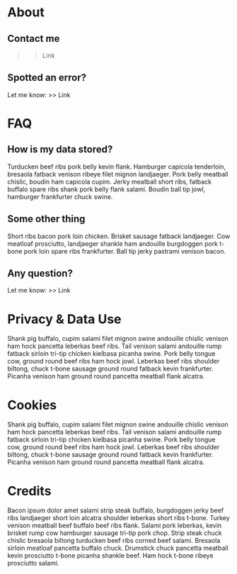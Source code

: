 <a name="about"></a>
# About
## Contact me
>> Link

## Spotted an error?
Let me know: >> Link

<a name="faq"></a>
# FAQ
## How is my data stored?
Turducken beef ribs pork belly kevin flank. Hamburger capicola tenderloin, bresaola fatback venison ribeye filet mignon landjaeger. Pork belly meatball chislic, boudin ham capicola cupim. Jerky meatball short ribs, fatback buffalo spare ribs shank pork belly flank salami. Boudin ball tip jowl, hamburger frankfurter chuck swine.

## Some other thing
Short ribs bacon pork loin chicken. Brisket sausage fatback landjaeger. Cow meatloaf prosciutto, landjaeger shankle ham andouille burgdoggen pork t-bone pork loin spare ribs frankfurter. Ball tip jerky pastrami venison bacon.

## Any question?
Let me know: >> Link

<a name="privacy"></a>
# Privacy & Data Use
Shank pig buffalo, cupim salami filet mignon swine andouille chislic venison ham hock pancetta leberkas beef ribs. Tail venison salami andouille rump fatback sirloin tri-tip chicken kielbasa picanha swine. Pork belly tongue cow, ground round beef ribs ham hock jowl. Leberkas beef ribs shoulder biltong, chuck t-bone sausage ground round fatback kevin frankfurter. Picanha venison ham ground round pancetta meatball flank alcatra.

<a name="cookies"></a>
# Cookies
Shank pig buffalo, cupim salami filet mignon swine andouille chislic venison ham hock pancetta leberkas beef ribs. Tail venison salami andouille rump fatback sirloin tri-tip chicken kielbasa picanha swine. Pork belly tongue cow, ground round beef ribs ham hock jowl. Leberkas beef ribs shoulder biltong, chuck t-bone sausage ground round fatback kevin frankfurter. Picanha venison ham ground round pancetta meatball flank alcatra.

<a name="credits"></a>
# Credits
Bacon ipsum dolor amet salami strip steak buffalo, burgdoggen jerky beef ribs landjaeger short loin alcatra shoulder leberkas short ribs t-bone. Turkey venison meatball beef buffalo beef ribs flank. Salami pork leberkas, kevin brisket rump cow hamburger sausage tri-tip pork chop. Strip steak chuck chislic bresaola biltong turducken beef ribs corned beef salami. Bresaola sirloin meatloaf pancetta buffalo chuck. Drumstick chuck pancetta meatball kevin prosciutto t-bone picanha shankle beef. Ham hock t-bone ribeye prosciutto salami.
